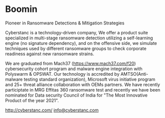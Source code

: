 # Boomin
Pioneer in Ransomware Detections &amp; Mitigation Strategies


Cyberstanc is a technology-driven company, We offer a product suite specialized in multi-stage ransomware detection utilizing a self-learning engine (no signature dependency), and on the offensive side, we simulate techniques used by different ransomware groups to check corporate readiness against new ransomware strains.

We are graduated from Mach37 (https://www.mach37.com/f20) cybersecurity cohort program and malware engine integration with Polyswarm & OPSWAT. Our technology is accredited by AMTSO(Anti-malware testing standard organization), Microsoft virus initiative program and 25+ threat alliance collaboration with OEMs partners. We have recently participtate in MRG Effitas 360 ransomware test and recently we have been nominated for Data security Council of India for "The Most Innovative Product of the year 2021".

http://cyberstanc.com/
info@cyberstanc.com
